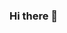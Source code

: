 ### Hi there 👋

<!--
**witchels-magic-box/witchels-magic-box** is a ✨ _special_ ✨ repository because its `README.md` (this file) appears on your GitHub profile.

Here are some ideas to get you started:

- 🔭 I’m currently working on learning various skillsets in Software Quality Assurance
- 🌱 I’m currently learning Automation Testing
- 🤔 As a Person the individual is highly analytical and perfectionist! 
- ⚡ Fun fact: ... Deep down inside lives a creative artist
-->
